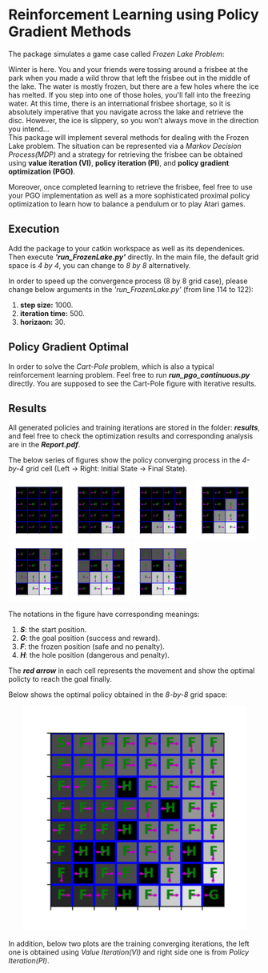 # Reinforcement Learning using Policy Gradient Methods          
The package simulates a game case called _Frozen Lake Problem_:           

Winter is here. You and your friends were tossing around a frisbee at the park when you made a wild throw that left the frisbee out in the middle of the lake. The water is mostly frozen, but there are a few holes where the ice has melted. If you step into one of those holes, you'll fall into the freezing water. At this time, there is an international frisbee shortage, so it is absolutely imperative that you navigate across the lake and retrieve the disc. However, the ice is slippery, so you won’t always move in the direction you intend...      
This package will implement several methods for dealing with the Frozen Lake problem. The situation can be represented via a _Markov Decision Process(MDP)_ and a strategy for retrieving the frisbee can be obtained using **value iteration (VI)**, **policy iteration (PI)**, and **policy gradient optimization (PGO)**.      

Moreover, once completed learning to retrieve the frisbee, feel free to use your PGO implementation as well as a more sophisticated proximal policy optimization to learn how to balance a pendulum or to play Atari games. 


Execution
---------
Add the package to your catkin workspace as well as its dependenices. Then execute **_'run_FrozenLake.py'_** directly. In the main file, the default grid space is _4 by 4_, you can change to _8 by 8_ alternatively.         

In order to speed up the convergence process (8 by 8 grid case), please change below arguments in the _'run_FrozenLake.py'_ (from line 114 to 122):        
1. **step size:** 1000.
2. **iteration time:** 500.
3. **horizaon:** 30.



Policy Gradient Optimal 
-----------------------
In order to solve the _Cart-Pole_ problem, which is also a typical reinforcement learning problem. Feel free to run **_run_pgo_continuous.py_** directly. You are supposed to see the Cart-Pole figure with iterative results.


Results
-------
All generated policies and training iterations are stored in the folder: **_results_**, and feel free to check the optimization results and corresponding analysis are in the **_Report.pdf_**.        

The below series of figures show the policy converging process in the _4-by-4_ grid cell (Left -> Right: Initial State -> Final State).       

<p >
  <img src = "./results/vi1.png?raw=true" width="120" height="120">
  <img src = "./results/vi2.png?raw=true" width="120" height="120">
  <img src = "./results/vi3.png?raw=true" width="120" height="120">
  <img src = "./results/vi4.png?raw=true" width="120" height="120">
  <img src = "./results/vi5.png?raw=true" width="120" height="120">
  <img src = "./results/vi6.png?raw=true" width="120" height="120">
  <img src = "./results/vi7.png?raw=true" width="120" height="120">
</p>

The notations in the figure have corresponding meanings:
1. **_S_**: the start position.
2. **_G_**: the goal position (success and reward).
3. **_F_**: the frozen position (safe and no penalty).
4. **_H_**: the hole position (dangerous and penalty).         

The **_red arrow_** in each cell represents the movement and show the optimal policty to reach the goal finally.

Below shows the optimal policy obtained in the _8-by-8_ grid space:
<div align=center>
  <img width="450" height="450" src="./results/vi88.png", alt="policy"/>
</div>     

In addition, below two plots are the training converging iterations, the left one is obtained using _Value Iteration(VI)_ and right side one is from _Policy Iteration(PI)_.
